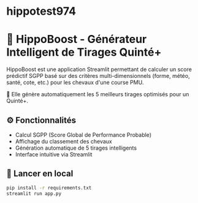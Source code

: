 # hippotest974
# 🐎 HippoBoost - Générateur Intelligent de Tirages Quinté+

HippoBoost est une application Streamlit permettant de calculer un score prédictif SGPP basé sur des critères multi-dimensionnels (forme, météo, santé, cote, etc.) pour les chevaux d'une course PMU.

🎯 Elle génère automatiquement les 5 meilleurs tirages optimisés pour un Quinté+.

## ⚙️ Fonctionnalités
- Calcul SGPP (Score Global de Performance Probable)
- Affichage du classement des chevaux
- Génération automatique de 5 tirages intelligents
- Interface intuitive via Streamlit

## 🚀 Lancer en local

```bash
pip install -r requirements.txt
streamlit run app.py
